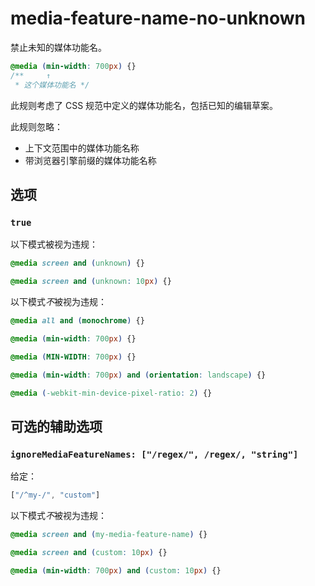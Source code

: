 # media-feature-name-no-unknown

禁止未知的媒体功能名。

```css
@media (min-width: 700px) {}
/**     ↑
 * 这个媒体功能名 */
```

此规则考虑了 CSS 规范中定义的媒体功能名，包括已知的编辑草案。

此规则忽略：

-   上下文范围中的媒体功能名称
-   带浏览器引擎前缀的媒体功能名称

## 选项

### `true`

以下模式被视为违规：

```css
@media screen and (unknown) {}
```

```css
@media screen and (unknown: 10px) {}
```

以下模式*不*被视为违规：

```css
@media all and (monochrome) {}
```

```css
@media (min-width: 700px) {}
```

```css
@media (MIN-WIDTH: 700px) {}
```

```css
@media (min-width: 700px) and (orientation: landscape) {}
```

```css
@media (-webkit-min-device-pixel-ratio: 2) {}
```

## 可选的辅助选项

### `ignoreMediaFeatureNames: ["/regex/", /regex/, "string"]`

给定：

```js
["/^my-/", "custom"]
```

以下模式*不*被视为违规：

```css
@media screen and (my-media-feature-name) {}
```

```css
@media screen and (custom: 10px) {}
```

```css
@media (min-width: 700px) and (custom: 10px) {}
```
